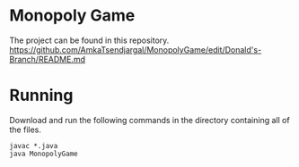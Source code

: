 # Monopoly Game

The project can be found in this repository.
https://github.com/AmkaTsendjargal/MonopolyGame/edit/Donald's-Branch/README.md

# Running
Download and run the following commands in the directory containing all of the files.
```
javac *.java
java MonopolyGame
```
